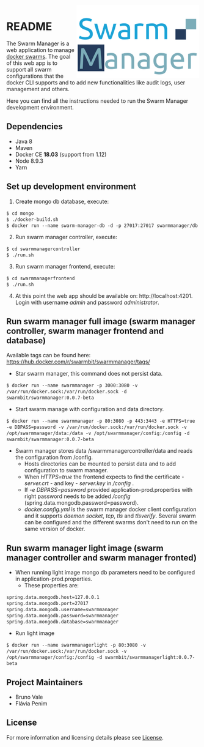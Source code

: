 
<img align="right" alt="Swarm manager logo" width="320" src="https://github.com/swarmbit/swarmmanager/blob/master/swarm-manager-logo.png">

# README

The Swarm Manager is a web application to manage [docker swarms](https://docs.docker.com/engine/swarm/). The goal of this web app is to support all swarm configurations that the docker CLI supports and to add new functionalities like audit logs, user management and others.

Here you can find all the instructions needed to run the Swarm Manager development environment.

## Dependencies
* Java 8
* Maven
* Docker CE **18.03** (support from 1.12)
* Node 8.9.3
* Yarn

## Set up development environment
1. Create mongo db database, execute:
```
$ cd mongo
$ ./docker-build.sh
$ docker run --name swarm-manager-db -d -p 27017:27017 swarmmanager/db
```
2. Run swarm manager controller, execute:
```
$ cd swarmmanagercontroller
$ ./run.sh
```
3. Run swarm manager frontend, execute:
```
$ cd swarmmanagerfrontend
$ ./run.sh
```
4. At this point the web app should be available on: http://localhost:4201.
Login with username *admin* and password *administrator*.

## Run swarm manager full image (swarm manager controller, swarm manager frontend and database)

Available tags can be found here: https://hub.docker.com/r/swarmbit/swarmmanager/tags/
* Star swarm manager, this command does not persist data.
```
$ docker run --name swarmmanager -p 3000:3080 -v /var/run/docker.sock:/var/run/docker.sock -d swarmbit/swarmmanager:0.0.7-beta
```

* Start swarm manage with configuration and data directory.
```
$ docker run --name swarmmanager -p 80:3080 -p 443:3443 -e HTTPS=true -e DBPASS=password -v /var/run/docker.sock:/var/run/docker.sock -v /opt/swarmmanager/data:/data -v /opt/swarmmanager/config:/config -d swarmbit/swarmmanager:0.0.7-beta
```
  * Swarm manager stores data /swarmmanagercontroller/data and reads the configuration from /config.
    * Hosts directories can be mounted to persist data and to add configuration to swarm manager.
    * When *HTTPS=true* the frontend expects to find the certificate - *server.crt* - and key - *server.key* in */config* .
    * If *-e DBPASS=password* provided application-prod.properties with right password needs to be added */config* (spring.data.mongodb.password=password).
    * *docker.config.yml* is the swarm manager docker client configuration and it supports *daemon socket*, *tcp*, *tls* and *tlsverify*. Several swarm can be configured and the different swarms don't need to run on the same version of docker.


## Run swarm manager light image (swarm manager controller and swarm manager fronted)

* When running light image mongo db parameters need to be configured in application-prod.properties.
  * These properties are:
```
spring.data.mongodb.host=127.0.0.1
spring.data.mongodb.port=27017
spring.data.mongodb.username=swarmmanager
spring.data.mongodb.password=swarmmanager
spring.data.mongodb.database=swarmmanager
```
* Run light image
```
$ docker run --name swarmmanagerlight -p 80:3080 -v /var/run/docker.sock:/var/run/docker.sock -v /opt/swarmmanager/config:/config -d swarmbit/swarmmanagerlight:0.0.7-beta
```

## Project Maintainers
* Bruno Vale
* Flávia Penim

## License
For more information and licensing details please see [License](LICENSE.md).
